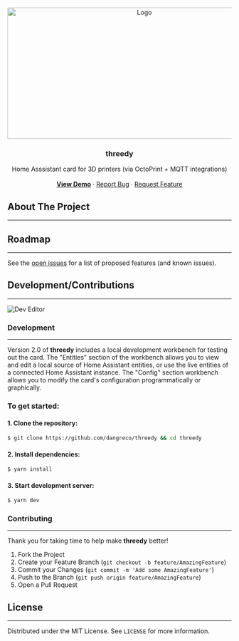 <!-- PROJECT LOGO -->
<br />
<p align="center">
  <a href="https://github.com/dangreco/threedy">
    <img src="https://raw.githubusercontent.com/dangreco/threedy/threedy2.0/threedy-logo.png" alt="Logo" width="600" height="295">
  </a>


<h3 align="center">threedy</h3>

  <p align="center">
    Home Asssistant card for 3D printers (via OctoPrint + MQTT integrations)
    <br />
    <br />
    <a href="https://threedy-dev.vercel.app"><u><strong>View Demo</strong></u></a>
    ·
    <a href="https://github.com/dangreco/threedy/issues">Report Bug</a>
    ·
    <a href="https://github.com/dangreco/threedy/issues">Request Feature</a>
  </p>
</p>



<!-- ABOUT THE PROJECT -->
## About The Project
___





<!-- ROADMAP -->
## Roadmap
___

See the [open issues](https://github.com/othneildrew/Best-README-Template/issues) for a list of proposed features (and known issues).


<!-- CONTRIBUTING -->
## Development/Contributions
___

![Dev Editor](https://raw.githubusercontent.com/dangreco/threedy/threedy2.0/screenshots/editor.png)

### Development
___

Version 2.0 of **threedy** includes a local development workbench for testing out the card.
The "Entities" section of the workbench allows you to view and edit a local source of Home Assistant
entities, or use the live entities of a connected Home Assistant instance. The "Config" 
section workbench allows you to modify the card's configuration programmatically or graphically.

### To get started:

#### 1. Clone the repository:
```zsh
$ git clone https://github.com/dangreco/threedy && cd threedy
```
#### 2. Install dependencies:
```zsh
$ yarn install
```

#### 3. Start development server:
```zsh
$ yarn dev
```

### Contributing
___

Thank you for taking time to help make **threedy** better! 

1. Fork the Project
2. Create your Feature Branch (`git checkout -b feature/AmazingFeature`)
3. Commit your Changes (`git commit -m 'Add some AmazingFeature'`)
4. Push to the Branch (`git push origin feature/AmazingFeature`)
5. Open a Pull Request



<!-- LICENSE -->
## License
___

Distributed under the MIT License. See `LICENSE` for more information.
